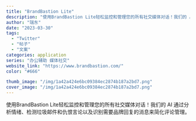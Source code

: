 ```yaml
---
title: "BrandBastion Lite"
description: "使用BrandBastion Lite轻松监控和管理您的所有社交媒体对话！我们的 AI 通过分析情绪、检测垃圾邮件和仇恨"
author: "瑞东"
date: "2023-03-30"
tags:
  - "Twitter"
  - "帖子"
  - "文案"
categories: application
series: "办公辅助 媒体社交"
website_link: "https://www.brandbastion.com/"
color: "#666"

thumb_image: "/img/1a42a424e6bc09384ec2874b187a2bd7.png"
cover_image: "/img/1a42a424e6bc09384ec2874b187a2bd7.png"
---
```


使用BrandBastion Lite轻松监控和管理您的所有社交媒体对话！我们的 AI 通过分析情绪、检测垃圾邮件和仇恨言论以及识别需要品牌回复的消息来简化评论管理。